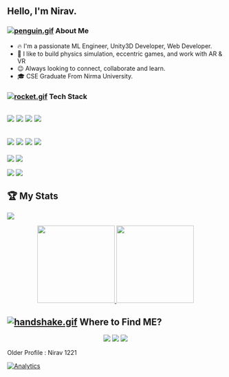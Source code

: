 ## Hello, I'm Nirav.

### [![penguin.gif](https://s4.gifyu.com/images/penguin.gif)](https://gifyu.com/image/Zy2O) About Me 

- 🔥&nbsp;I'm a passionate ML Engineer, Unity3D Developer, Web Developer. 
- 💞️&nbsp;I like to build physics simulation, eccentric games, and work with AR & VR
- 😉&nbsp;Always looking to connect, collaborate and learn.
- 🎓&nbsp;CSE Graduate From Nirma University.


### [![rocket.gif](https://s4.gifyu.com/images/rocket.gif)](https://gifyu.com/image/ZySM) Tech Stack

<img src="https://img.shields.io/badge/Python-14354C?style=for-the-badge&logo=python&logoColor=white" /> <img src="https://img.shields.io/badge/C-00599C?style=for-the-badge&logo=c&logoColor=white" /> <img src="https://img.shields.io/badge/C%2B%2B-00599C?style=for-the-badge&logo=c%2B%2B&logoColor=white" />
<img src="https://img.shields.io/badge/Java-ED8B00?style=for-the-badge&logo=java&logoColor=white" /> 
-  
<img src="https://img.shields.io/badge/PHP-777BB4?style=for-the-badge&logo=php&logoColor=white" /> <img src="https://img.shields.io/badge/MySQL-00000F?style=for-the-badge&logo=mysql&logoColor=white" /> 
<img src="https://img.shields.io/badge/Django-092E20?style=for-the-badge&logo=django&logoColor=white" /> 
<img src="https://img.shields.io/badge/Heroku-430098?style=for-the-badge&logo=heroku&logoColor=white" />
-
<img src="https://img.shields.io/badge/Git-F05032?style=for-the-badge&logo=git&logoColor=white"/> <img src="https://img.shields.io/badge/Unity-100000?style=for-the-badge&logo=unity&logoColor=white" />


<img src="https://img.shields.io/badge/C%23-239120?style=for-the-badge&logo=c-sharp&logoColor=white"/> <img src="https://img.shields.io/badge/.NET-5C2D91?style=for-the-badge&logo=.net&logoColor=white" />
  
## 🏆&nbsp;My Stats

![](https://komarev.com/ghpvc/?username=Nirav-Madhani&color=orange&style=flat-square)

<p align="center">
<a href="https://github.com/Nirav-Madhani">
  <img height="180em" src="https://github-readme-stats.vercel.app/api?username=Nirav-Madhani&show_icons=true&theme=algolia&include_all_commits=true&count_private=true" />
  <img height="180em" src="https://github-readme-stats-eight-theta.vercel.app/api/top-langs/?username=Nirav-Madhani&layout=compact&langs_count=8&theme=algolia"/>
</a>
</p>




## [![handshake.gif](https://s4.gifyu.com/images/handshake.gif)](https://gifyu.com/image/Zy2f) Where to Find ME?

<p align="center">
<a href="https://nirav-madhani.netlify.app"><img src="https://img.shields.io/badge/-https://nirav-madhani.netlify.app/-3423A6?style=flat-square&logo=Google-Chrome&logoColor=white"/></a>
<a href="https://www.linkedin.com/in/nrmadhani/"><img src="https://img.shields.io/badge/-Nirav Madhani-0077B5?style=flat-square&logo=Linkedin&logoColor=white"/></a>
<a href="mailto:niravmadhani3@gmail.com"><img src="https://img.shields.io/badge/-Mail-D14836?style=flat-square&logo=Gmail&logoColor=white"/></a>




Older Profile : Nirav 1221


[![Analytics](https://ga-beacon.appspot.com/UA-194674913-1/my-profile)](https://github.com/Nirav-Madhani)
